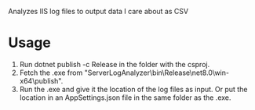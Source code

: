Analyzes IIS log files to output data I care about as CSV

# Usage
1. Run dotnet publish -c Release in the folder with the csproj.   
1. Fetch the .exe from "ServerLogAnalyzer\bin\Release\net8.0\win-x64\publish".   
1. Run the .exe and give it the location of the log files as input. Or put the location in an AppSettings.json file in the same folder as the .exe.   

